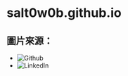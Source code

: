 # salt0w0b.github.io
## 圖片來源：
- ![Github](https://github.com/logos)
- ![LinkedIn](https://brand.linkedin.com/downloads)
